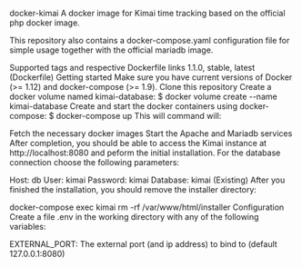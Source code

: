 docker-kimai
A docker image for Kimai time tracking based on the official php docker image.

This repository also contains a docker-compose.yaml configuration file for simple usage together with the official mariadb image.

Supported tags and respective Dockerfile links
1.1.0, stable, latest (Dockerfile)
Getting started
Make sure you have current versions of Docker (>= 1.12) and docker-compose (>= 1.9).
Clone this repository
Create a docker volume named kimai-database:
$ docker volume create --name kimai-database
Create and start the docker containers using docker-compose:
$ docker-compose up
This will command will:

Fetch the necessary docker images
Start the Apache and Mariadb services
After completion, you should be able to access the Kimai instance at http://localhost:8080 and peform the initial installation. For the database connection choose the following parameters:

Host: db
User: kimai
Password: kimai
Database: kimai (Existing)
After you finished the installation, you should remove the installer directory:

docker-compose exec kimai rm -rf /var/www/html/installer
Configuration
Create a file .env in the working directory with any of the following variables:

EXTERNAL_PORT: The external port (and ip address) to bind to (default 127.0.0.1:8080)

